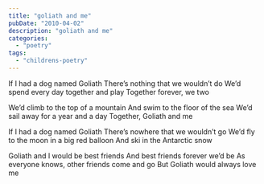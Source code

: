 ```yaml
---
title: "goliath and me"
pubDate: "2010-04-02"
description: "goliath and me"
categories:
  - "poetry"
tags:
  - "childrens-poetry"
---
```


If I had a dog named Goliath
There’s nothing that we wouldn’t do
We’d spend every day together and play
Together forever, we two

We’d climb to the top of a mountain
And swim to the floor of the sea
We’d sail away for a year and a day
Together, Goliath and me

If I had a dog named Goliath
There’s nowhere that we wouldn’t go
We’d fly to the moon in a big red balloon
And ski in the Antarctic snow

Goliath and I would be best friends
And best friends forever we’d be
As everyone knows, other friends come and go
But Goliath would always love me


